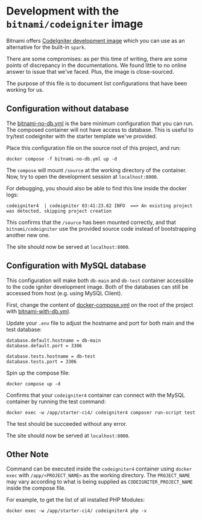 # Development with the `bitnami/codeigniter` image

Bitnami offers [CodeIgniter development image](https://hub.docker.com/r/bitnami/codeigniter) which you can use as an alternative for the built-in `spark`.

There are some compromises: as per this time of writing, there are some points of discrepancy in the documentations.
We found little to no online answer to issue that we've faced. Plus, the image is close-sourced.

The purpose of this file is to document list configurations that have been working for us.

## Configuration without database

The [bitnami-no-db.yml](bitnami-no-db.yml) is the bare minimum configuration that you can run.
The composed container will not have access to database.
This is useful to try/test codeigniter with the starter template we've provided.

Place this configuration file on the source root of this project, and run:

```
docker compose -f bitnami-no-db.yml up -d
```

The `compose` will mount `/source` at the working directory of the container.
Now, try to open the development session at `localhost:8000`.


For debugging, you should also be able to find this line inside the docker logs:

```
codeigniter4  | codeigniter 03:41:23.82 INFO  ==> An existing project was detected, skipping project creation
```

This confirms that the `/source` has been mounted correctly, 
and that `bitnami/codeigniter` use the provided source code
instead of bootstrapping another new one.

The site should now be served at `localhost:8000`.

## Configuration with MySQL database

This configuration will make both `db-main` and `db-test` container accessible to the 
code igniter development image. 
Both of the databases can still be accessed from host (e.g. using MySQL Client).

First, change the content of [docker-compose.yml](../../../docker-compose.yml) on the root of the project with [bitnami-with-db.yml](bitnami-with-db.yml).

Update your `.env` file to adjust the hostname and port for both main and the test database:

```
database.default.hostname = db-main
database.default.port = 3306

database.tests.hostname = db-test
database.tests.port = 3306
```

Spin up the compose file:

```
docker compose up -d
```

Confirms that your `codeigniter4` container can connect with the MySQL container
by running the test command:

```
docker exec -w /app/starter-ci4/ codeigniter4 composer run-script test
```

The test should be succeeded without any error.

The site should now be served at `localhost:8000`.


## Other Note

Command can be executed inside the `codeigniter4` container using `docker exec` 
with `/app/<PROJECT_NAME>` as the working directory.
The `PROJECT_NAME` may vary according to what is being supplied as `CODEIGNITER_PROJECT_NAME` inside the compose file.

For example, to get the list of all installed PHP Modules:

```
docker exec -w /app/starter-ci4/ codeigniter4 php -v
```
